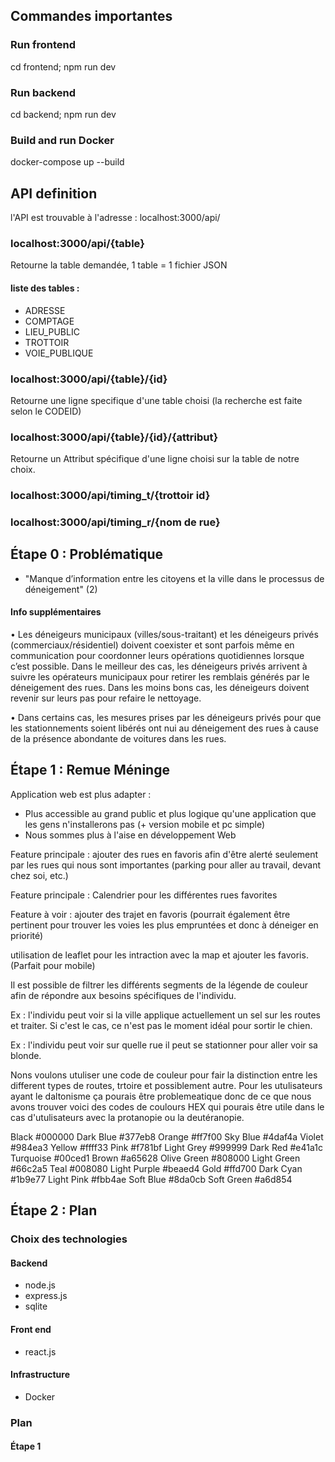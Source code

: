 ## Commandes importantes
### Run frontend 
cd frontend; npm run dev
### Run backend 
cd backend; npm run dev
### Build and run Docker
docker-compose up --build

## API definition
l'API est trouvable à l'adresse : localhost:3000/api/

### localhost:3000/api/{table}
Retourne la table demandée, 1 table = 1 fichier JSON
#### liste des tables :
- ADRESSE
- COMPTAGE
- LIEU_PUBLIC
- TROTTOIR
- VOIE_PUBLIQUE

### localhost:3000/api/{table}/{id}
Retourne une ligne specifique d'une table choisi (la recherche est faite selon le CODEID)

### localhost:3000/api/{table}/{id}/{attribut}
Retourne un Attribut spécifique d'une ligne choisi sur la table de notre choix.

### localhost:3000/api/timing_t/{trottoir id}

### localhost:3000/api/timing_r/{nom de rue}

## Étape 0 : Problématique 
 - "Manque d’information entre les citoyens et la ville dans le processus de déneigement" (2)
#### Info supplémentaires 
•	Les déneigeurs municipaux (villes/sous-traitant) et les déneigeurs privés (commerciaux/résidentiel) doivent coexister et sont parfois même en communication pour coordonner leurs opérations quotidiennes lorsque c’est possible. Dans le meilleur des cas, les déneigeurs privés arrivent à suivre les opérateurs municipaux pour retirer les remblais générés par le déneigement des rues. Dans les moins bons cas, les déneigeurs doivent revenir sur leurs pas pour refaire le nettoyage.

•	Dans certains cas, les mesures prises par les déneigeurs privés pour que les stationnements soient libérés ont nui au déneigement des rues à cause de la présence abondante de voitures dans les rues.

## Étape 1 : Remue Méninge
Application web est plus adapter :
 - Plus accessible au grand public et plus logique qu'une application que les gens n'installerons pas (+ version mobile et pc simple)
 - Nous sommes plus à l'aise en développement Web

Feature principale : ajouter des rues en favoris afin d'être alerté seulement par les rues qui nous sont importantes (parking pour aller au travail, devant chez soi, etc.)
 
Feature principale : Calendrier pour les différentes rues favorites

Feature à voir : ajouter des trajet en favoris (pourrait également être pertinent pour trouver les voies les plus empruntées et donc à déneiger en priorité)

utilisation de leaflet pour les intraction avec la map et ajouter les favoris. (Parfait pour mobile)


Il est possible de filtrer les différents segments de la légende de couleur afin de répondre aux besoins spécifiques de l'individu. 

   Ex : l'individu peut voir si la ville applique actuellement un sel sur les routes et traiter. Si c'est le cas, ce n'est pas le moment idéal pour sortir le chien. 

   Ex : l'individu peut voir sur quelle rue il peut se stationner pour aller voir sa blonde.

Nons voulons utuliser une code de couleur pour fair la distinction entre les different types de routes, trtoire et possiblement autre. Pour les utulisateurs ayant le daltonisme ça pourais être problemeatique donc de ce que nous avons trouver voici des codes de coulours HEX qui pourais être utile dans le cas d'utulisateurs avec la protanopie ou la deutéranopie. 

Black         #000000    Dark Blue    #377eb8    Orange         #ff7f00    Sky Blue     #4daf4a
Violet        #984ea3    Yellow       #ffff33    Pink           #f781bf    Light Grey   #999999
Dark Red      #e41a1c    Turquoise    #00ced1    Brown          #a65628    Olive Green  #808000
Light Green   #66c2a5    Teal         #008080    Light Purple   #beaed4    Gold         #ffd700
Dark Cyan     #1b9e77    Light Pink   #fbb4ae    Soft Blue      #8da0cb    Soft Green   #a6d854



## Étape 2 : Plan

### Choix des technologies 

#### Backend
 - node.js
 - express.js
 - sqlite

#### Front end
 - react.js

#### Infrastructure
 - Docker
   
### Plan

#### Étape 1
